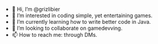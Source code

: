 - 👋 Hi, I’m @grizlibier
- 👀 I’m interested in coding simple, yet entertaining games.
- 🌱 I’m currently learning how to write better code in Java.
- 💞️ I’m looking to collaborate on gamedevving.
- 📫 How to reach me: through DMs.

<!---
grizlibier/grizlibier is a ✨ special ✨ repository because its `README.md` (this file) appears on your GitHub profile.
You can click the Preview link to take a look at your changes.
--->

